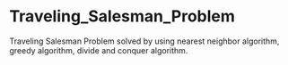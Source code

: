 # Traveling_Salesman_Problem
Traveling Salesman Problem solved by using nearest neighbor algorithm, greedy algorithm, divide and conquer algorithm.
